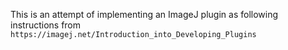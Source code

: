 This is an attempt of implementing an ImageJ plugin
 as following instructions from 
 `https://imagej.net/Introduction_into_Developing_Plugins`

 